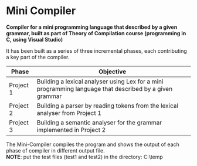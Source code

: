 # Mini Compiler
 
**Compiler for a mini programming language that described by a given grammar, built as part of Theory of Compilation course (programming in C, using Visual Studio)**

It has been built as a series of three incremental phases, each contributing a key part of the compiler.<br>

| Phase     | Objective                                                                                               |
|-----------|---------------------------------------------------------------------------------------------------------|
| Project 1 | Building a lexical analyser using Lex for a mini programming language that described by a given grammar |
| Project 2 | Building a parser by reading tokens from the lexical analyser from Project 1                      |
| Project 3 | Building a semantic analyser for the grammar implemented in Project 2                                   |   

The Mini-Compiler compiles the program and shows the output of each phase of compiler in different output file.<br>
**NOTE**: put the test files (test1 and test2) in the directory: C:\temp

